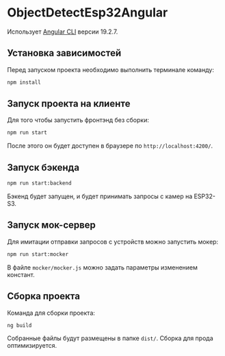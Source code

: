 # ObjectDetectEsp32Angular

Использует [Angular CLI](https://github.com/angular/angular-cli) версии 19.2.7.

## Установка зависимостей

Перед запуском проекта необходимо выполнить терминале команду:

```bash
npm install
```

## Запуск проекта на клиенте

Для того чтобы запустить фронтэнд без сборки:

```bash
npm run start
```

После этого он будет доступен в браузере по `http://localhost:4200/`.

## Запуск бэкенда

```bash
npm run start:backend
```

Бэкенд будет запущен, и будет принимать запросы с камер на ESP32-S3.

## Запуск мок-сервер

Для имитации отправки запросов с устройств можно запустить мокер:

```bash
npm run start:mocker
```

В файле `mocker/mocker.js` можно задать параметры изменением констант.

## Сборка проекта

Команда для сборки проекта:

```bash
ng build
```

Собранные файлы будут размещены в папке `dist/`. Сборка для прода оптимизируется.
